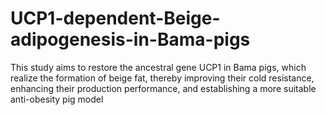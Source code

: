 # UCP1-dependent-Beige-adipogenesis-in-Bama-pigs
This study aims to restore the ancestral gene UCP1 in Bama pigs, which realize the formation of beige fat, thereby improving their cold resistance, enhancing their production performance, and establishing a more suitable anti-obesity pig model
